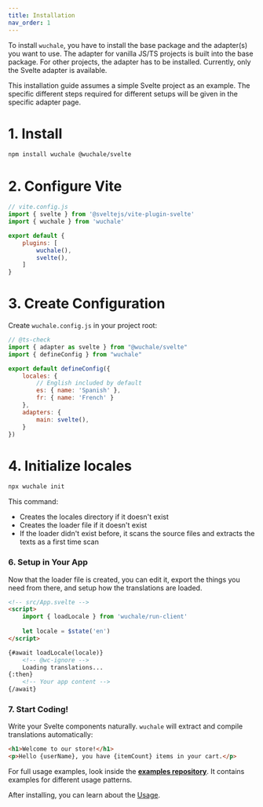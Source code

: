 ```yaml
---
title: Installation
nav_order: 1
---
```


To install `wuchale`, you have to install the base package and the adapter(s)
you want to use. The adapter for vanilla JS/TS projects is built into the base
package. For other projects, the adapter has to be installed. Currently, only
the Svelte adapter is available.

This installation guide assumes a simple Svelte project as an example. The
specific different steps required for different setups will be given in the
specific adapter page.

# 1. Install

```bash
npm install wuchale @wuchale/svelte
```

# 2. Configure Vite

```javascript
// vite.config.js
import { svelte } from '@sveltejs/vite-plugin-svelte'
import { wuchale } from 'wuchale'

export default {
    plugins: [
        wuchale(),
        svelte(),
    ]
}
```

# 3. Create Configuration

Create `wuchale.config.js` in your project root:

```javascript
// @ts-check
import { adapter as svelte } from "@wuchale/svelte"
import { defineConfig } from "wuchale"

export default defineConfig({
    locales: {
        // English included by default
        es: { name: 'Spanish' },
        fr: { name: 'French' }
    },
    adapters: {
        main: svelte(),
    }
})
```

# 4. Initialize locales

```bash
npx wuchale init
```

This command:

- Creates the locales directory if it doesn't exist
- Creates the loader file if it doesn't exist
- If the loader didn't exist before, it scans the source files and extracts the texts as a first time scan

### 6. Setup in Your App

Now that the loader file is created, you can edit it, export the things you
need from there, and setup how the translations are loaded.

```html
<!-- src/App.svelte -->
<script>
    import { loadLocale } from 'wuchale/run-client'
    
    let locale = $state('en')
</script>

{#await loadLocale(locale)}
    <!-- @wc-ignore -->
    Loading translations...
{:then}
    <!-- Your app content -->
{/await}
```

### 7. Start Coding!

Write your Svelte components naturally. `wuchale` will extract and compile
translations automatically:

```html
<h1>Welcome to our store!</h1>
<p>Hello {userName}, you have {itemCount} items in your cart.</p>
```

For full usage examples, look inside the **[examples
repository](https://github.com/wuchalejs/examples)**. It contains examples for
different usage patterns.

After installing, you can learn about the [Usage](./usage).
